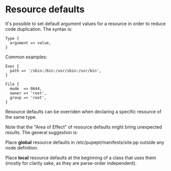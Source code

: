 <h1>Resource defaults</h1>

<p>It's possible to set default argument values for a resource in order to reduce code duplication. The syntax is:</p> 
<pre class=" code"><code><span class="java_type">Type</span><span class="java_plain">&nbsp;</span><span class="java_separator">{</span><span class="java_plain"></span>
<span class="java_plain">&nbsp;&nbsp;argument&nbsp;</span><span class="java_operator">=&gt;</span><span class="java_plain">&nbsp;value</span><span class="java_separator">,</span><span class="java_plain"></span>
<span class="java_separator">}</span><span class="java_plain"></span></code></pre>
<p>Common examples:</p> 
<pre class=" code"><code><span class="java_type">Exec</span><span class="java_plain">&nbsp;</span><span class="java_separator">{</span><span class="java_plain"></span>
<span class="java_plain">&nbsp;&nbsp;path&nbsp;</span><span class="java_operator">=&gt;</span><span class="java_plain">&nbsp;</span><span class="java_literal">'/sbin:/bin:/usr/sbin:/usr/bin'</span><span class="java_separator">,</span><span class="java_plain"></span>
<span class="java_separator">}</span><span class="java_plain"></span>
<span class="java_plain"></span>
<span class="java_type">File</span><span class="java_plain">&nbsp;</span><span class="java_separator">{</span><span class="java_plain"></span>
<span class="java_plain">&nbsp;&nbsp;mode&nbsp;&nbsp;</span><span class="java_operator">=&gt;</span><span class="java_plain">&nbsp;</span><span class="java_literal">0644</span><span class="java_separator">,</span><span class="java_plain"></span>
<span class="java_plain">&nbsp;&nbsp;owner&nbsp;</span><span class="java_operator">=&gt;</span><span class="java_plain">&nbsp;</span><span class="java_literal">'root'</span><span class="java_separator">,</span><span class="java_plain"></span>
<span class="java_plain">&nbsp;&nbsp;group&nbsp;</span><span class="java_operator">=&gt;</span><span class="java_plain">&nbsp;</span><span class="java_literal">'root'</span><span class="java_separator">,</span><span class="java_plain"></span>
<span class="java_separator">}</span><span class="java_plain"></span></code></pre>
<p>Resource defaults can be overriden when declaring a specific resource of the same type.</p>
<p>Note that the &quot;Area of Effect&quot; of resource defaults might bring unexpected results. The general suggestion is:</p>
<p>Place <strong>global</strong> resource defaults in /etc/pupept/manifests/site.pp outside any node definition.</p>
<p>Place <strong>local</strong> resource defaults at the beginning of a class that uses them (mostly for clarity sake, as they are parse-order independent).</p>
  
     

